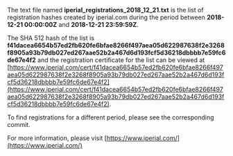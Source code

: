 The text file named **iperial_registrations_2018_12_21.txt** is the list of registration hashes created by iperial.com during the period between **2018-12-21 00:00:00Z** and **2018-12-21 23:59:59Z**.

The SHA 512 hash of the list is **f41dacea6654b57ed2fb620fe6bfae8266f497aea05d622987638f2e3268f8905a93b79db027ed267aae52b2a467d6d193fcf5d36218dbbbb7e59fc6de67e4f2** and the registration certificate for the list can be viewed at [https://www.iperial.com/cert/f41dacea6654b57ed2fb620fe6bfae8266f497aea05d622987638f2e3268f8905a93b79db027ed267aae52b2a467d6d193fcf5d36218dbbbb7e59fc6de67e4f2](https://www.iperial.com/cert/f41dacea6654b57ed2fb620fe6bfae8266f497aea05d622987638f2e3268f8905a93b79db027ed267aae52b2a467d6d193fcf5d36218dbbbb7e59fc6de67e4f2).

To find registrations for a different period, please see the corresponding commit.

For more information, please visit [https://www.iperial.com/](https://www.iperial.com/)

